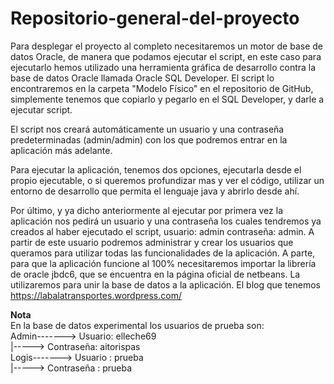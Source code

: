 # Repositorio-general-del-proyecto
<Por fin>
Para desplegar el proyecto al completo necesitaremos un motor de base de datos Oracle, de manera que podamos ejecutar el script, en este caso para ejecutarlo hemos utilizado una herramienta gráfica de desarrollo contra la base de datos Oracle llamada Oracle SQL Developer. El script lo encontraremos en la carpeta "Modelo Físico" en el repositorio de GitHub, simplemente tenemos que copiarlo y pegarlo en el SQL Developer, y darle a ejecutar script.

El script nos creará automáticamente un usuario y una contraseña predeterminadas (admin/admin) con los que podremos entrar en la aplicación más adelante.

Para ejecutar la aplicación, tenemos dos opciones, ejecutarla desde el propio ejecutable, o si queremos profundizar mas y ver el código, utilizar un entorno de desarrollo que permita el lenguaje java y abrirlo desde ahí.

Por último, y ya dicho anteriormente al ejecutar por primera vez la aplicación nos pedirá un usuario y una contraseña los cuales tendremos ya creados al haber ejecutado el script, usuario: admin contraseña: admin. A partir de este usuario podremos administrar y crear los usuarios que queramos para utilizar todas las funcionalidades de la aplicación. A parte, para que la aplicación funcione al 100% necesitaremos importar la librería de oracle jbdc6, que se encuentra en la página oficial de netbeans. La utilizaremos para unir la base de datos a la aplicación.
El blog que tenemos https://labalatransportes.wordpress.com/



<strong>Nota</strong>
<br/>
En la base de datos experimental los usuarios de prueba son:<br/>
  Admin-------> Usuario: elleche69<br/>
        |-----> Contraseña: aitorispas<br/>
  Logis-------> Usuario : prueba<br/>
        |-----> Contraseña : prueba
